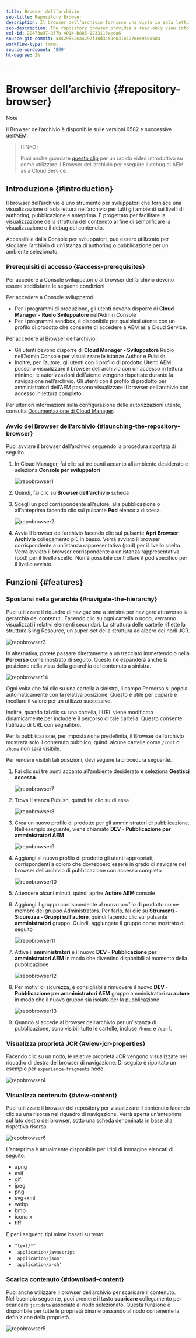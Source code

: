 ```yaml
---
title: Browser dell’archivio
seo-title: Repository Browser
description: Il browser dell’archivio fornisce una vista in sola lettura dell’archivio per tutti gli ambienti sui livelli di authoring, pubblicazione e anteprima.
seo-description: The repository browser provides a read-only view into the repository for all environments on author, publish, and preview tiers.
exl-id: 22473a97-8f7b-4014-b885-1233116aeda6
source-git-commit: 43429562ea4292f38d3459e03185270ec950a58a
workflow-type: tm+mt
source-wordcount: '899'
ht-degree: 2%

---
```


# Browser dell’archivio {#repository-browser}

>[!NOTE]
>
>Il Browser dell’archivio è disponibile sulle versioni 6582 e successive dell’AEM.

>[!INFO]
>
>Puoi anche guardare [questo clip](https://experienceleague.adobe.com/docs/experience-manager-learn/cloud-service/debugging/debugging-aem-as-a-cloud-service/repository-browser.html) per un rapido video introduttivo su come utilizzare il Browser dell’archivio per eseguire il debug di AEM as a Cloud Service.

## Introduzione {#introduction}

Il browser dell’archivio è uno strumento per sviluppatori che fornisce una visualizzazione di sola lettura nell’archivio per tutti gli ambienti sui livelli di authoring, pubblicazione e anteprima. È progettato per facilitare la visualizzazione della struttura del contenuto al fine di semplificare la visualizzazione o il debug del contenuto.

Accessibile dalla Console per sviluppatori, può essere utilizzato per sfogliare l’archivio di un’istanza di authoring o pubblicazione per un ambiente selezionato.

### Prerequisiti di accesso {#access-prerequisites}

Per accedere a Console sviluppatori o al browser dell’archivio devono essere soddisfatte le seguenti condizioni

Per accedere a Console sviluppatori:

* Per i programmi di produzione, gli utenti devono disporre di **Cloud Manager - Ruolo Sviluppatore** nell’Admin Console
* Per i programmi sandbox, è disponibile per qualsiasi utente con un profilo di prodotto che consente di accedere a AEM as a Cloud Service.

Per accedere al Browser dell’archivio:

* Gli utenti devono disporre di **Cloud Manager - Sviluppatore** Ruolo nell’Admin Console per visualizzare le istanze Author e Publish.
* Inoltre, per l’autore, gli utenti con il profilo di prodotto Utenti AEM possono visualizzare il browser dell’archivio con un accesso in lettura minimo; le autorizzazioni dell’utente vengono rispettate durante la navigazione nell’archivio. Gli utenti con il profilo di prodotto per amministratori dell’AEM possono visualizzare il browser dell’archivio con accesso in lettura completo.

Per ulteriori informazioni sulla configurazione delle autorizzazioni utente, consulta [Documentazione di Cloud Manager](https://experienceleague.adobe.com/docs/experience-manager-cloud-manager/using/requirements/setting-up-users-and-roles.html).

### Avvio del Browser dell’archivio {#launching-the-repository-browser}

Puoi avviare il browser dell’archivio seguendo la procedura riportata di seguito.

1. In Cloud Manager, fai clic sui tre punti accanto all’ambiente desiderato e seleziona **Console per sviluppatori**

   ![repobrowser1](/help/implementing/developing/tools/assets/repobrowser1.png)

1. Quindi, fai clic su **Browser dell’archivio** scheda
1. Scegli un pod corrispondente all’autore, alla pubblicazione o all’anteprima facendo clic sul pulsante **Pod** elenco a discesa.

   ![repobrowser2](/help/implementing/developing/tools/assets/repobrowser2.png)

1. Avvia il browser dell’archivio facendo clic sul pulsante **Apri Browser Archivio** collegamento più in basso. Verrà avviato il browser corrispondente a un’istanza rappresentativa (pod) per il livello scelto. Verrà avviato il browser corrispondente a un’istanza rappresentativa (pod) per il livello scelto. Non è possibile controllare il pod specifico per il livello avviato.

## Funzioni {#features}

### Spostarsi nella gerarchia {#navigate-the-hierarchy}

Puoi utilizzare il riquadro di navigazione a sinistra per navigare attraverso la gerarchia dei contenuti. Facendo clic su ogni cartella o nodo, verranno visualizzati i relativi elementi secondari. La struttura delle cartelle riflette la struttura Sling Resource, un super-set della struttura ad albero dei nodi JCR.

![repobrowser3](/help/implementing/developing/tools/assets/repobrowser3.png)

In alternativa, potete passare direttamente a un tracciato immettendolo nella **Percorso** come mostrato di seguito. Questo ne espanderà anche la posizione nella vista della gerarchia del contenuto a sinistra.

![repobrowser14](/help/implementing/developing/tools/assets/repobrowser14.png)

Ogni volta che fai clic su una cartella a sinistra, il campo Percorso si popola automaticamente con la relativa posizione. Questo è utile per copiare e incollare il valore per un utilizzo successivo.

Inoltre, quando fai clic su una cartella, l’URL viene modificato dinamicamente per includere il percorso di tale cartella. Questo consente l’utilizzo di URL con segnalibro.

Per la pubblicazione, per impostazione predefinita, il Browser dell’archivio mostrerà solo il contenuto pubblico, quindi alcune cartelle come `/conf` o `/home` non sarà visibile.

Per rendere visibili tali posizioni, devi seguire la procedura seguente.

1. Fai clic sui tre punti accanto all’ambiente desiderato e seleziona **Gestisci accesso**

   ![repobrowser7](/help/implementing/developing/tools/assets/repobrowser7.png)

1. Trova l’istanza Publish, quindi fai clic su di essa

   ![repobrowser8](/help/implementing/developing/tools/assets/repobrowser8.png)

1. Crea un nuovo profilo di prodotto per gli amministratori di pubblicazione. Nell’esempio seguente, viene chiamato **DEV - Pubblicazione per amministratori AEM**

   ![repobrowser9](/help/implementing/developing/tools/assets/repobrowser9.png)

1. Aggiungi al nuovo profilo di prodotto gli utenti appropriati, corrispondenti a coloro che dovrebbero essere in grado di navigare nel browser dell’archivio di pubblicazione con accesso completo

   ![repobrowser10](/help/implementing/developing/tools/assets/repobrowser10.png)

1. Attendere alcuni minuti, quindi aprire **Autore AEM** console
1. Aggiungi il gruppo corrispondente al nuovo profilo di prodotto come membro del gruppo Administrators. Per farlo, fai clic su **Strumenti - Sicurezza - Gruppi sull’autore**, quindi facendo clic sul pulsante **amministratori** gruppo. Quindi, aggiungete il gruppo come mostrato di seguito

   ![repobrowser11](/help/implementing/developing/tools/assets/repobrowser11.png)

1. Attiva il **amministratori** e il nuovo **DEV - Pubblicazione per amministratori AEM** in modo che diventino disponibili al momento della pubblicazione

   ![repobrowser12](/help/implementing/developing/tools/assets/repobrowser12.png)

1. Per motivi di sicurezza, è consigliabile rimuovere il nuovo **DEV - Pubblicazione per amministratori AEM** gruppo amministratori su **autore** in modo che il nuovo gruppo sia isolato per la pubblicazione

   ![repobrowser13](/help/implementing/developing/tools/assets/repobrowser13.png)

1. Quando si accede al browser dell’archivio per un’istanza di pubblicazione, sono visibili tutte le cartelle, incluse `/home` e `/conf`.

### Visualizza proprietà JCR {#view-jcr-properties}

Facendo clic su un nodo, le relative proprietà JCR vengono visualizzate nel riquadro di destra del browser di navigazione. Di seguito è riportato un esempio per `experience-fragments` nodo.

![repobrowser4](/help/implementing/developing/tools/assets/repobrowser41.png)

### Visualizza contenuto {#view-content}

Puoi utilizzare il browser del repository per visualizzare il contenuto facendo clic su una risorsa nel riquadro di navigazione. Verrà aperta un’anteprima sul lato destro del browser, sotto una scheda denominata in base alla rispettiva risorsa.

![repobrowser6](/help/implementing/developing/tools/assets/repobrowser61.png)

L’anteprima è attualmente disponibile per i tipi di immagine elencati di seguito:

* apng
* avif
* gif
* jpeg
* png
* svg+xml
* webp
* bmp
* icona x
* tiff

E per i seguenti tipi mime basati su testo:

* `"text/*"`
* `'application/javascript'`
* `'application/json'`
* `'application/x-sh'`

### Scarica contenuto {#download-content}

Puoi anche utilizzare il browser dell’archivio per scaricare il contenuto. Nell’esempio seguente, puoi premere il tasto **scaricare** collegamento per scaricare `jcr:data` associato al nodo selezionato. Questa funzione è disponibile per tutte le proprietà binarie passando al nodo contenente la definizione della proprietà.

![repobrowser5](/help/implementing/developing/tools/assets/repobrowser52.png)
